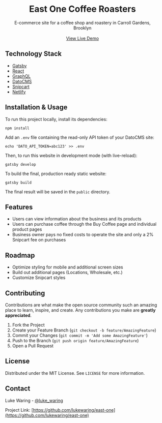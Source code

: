 <h1 align="center">East One Coffee Roasters</h1>

<p align="center">E-commerce site for a coffee shop and roastery in Carroll Gardens, Brooklyn
    <br/>
    <br/>
    <a href="https://east-one.netlify.app/">View Live Demo</a>
</p>

## Technology Stack

- [Gatsby](https://gatsbyjs.org/)
- [React](https://reactjs.org/)
- [GraphQL](https://graphql.org/)
- [DatoCMS](https://datocms.com/)
- [Snipcart](https://snipcart.com/)
- [Netlify](https://netlify.com/)

## Installation & Usage

To run this project locally, install its dependencies:

```
npm install
```

Add an `.env` file containing the read-only API token of your DatoCMS site:

```
echo 'DATO_API_TOKEN=abc123' >> .env
```

Then, to run this website in development mode (with live-reload):

```
gatsby develop
```

To build the final, production ready static website:

```
gatsby build
```

The final result will be saved in the `public` directory.

## Features

- Users can view information about the business and its products
- Users can purchase coffee through the Buy Coffee page and individual product pages
- Business owner pays no fixed costs to operate the site and only a 2% Snipcart fee on purchases

## Roadmap

- Optimize styling for mobile and additional screen sizes
- Build out additional pages (Locations, Wholesale, etc.)
- Customize Snipcart styles

## Contributing

Contributions are what make the open source community such an amazing place to learn, inspire, and create. Any contributions you make are **greatly appreciated**.

1. Fork the Project
2. Create your Feature Branch (`git checkout -b feature/AmazingFeature`)
3. Commit your Changes (`git commit -m 'Add some AmazingFeature'`)
4. Push to the Branch (`git push origin feature/AmazingFeature`)
5. Open a Pull Request

## License

Distributed under the MIT License. See `LICENSE` for more information.

## Contact

Luke Waring - [@luke_waring](https://twitter.com/luke_waring)

Project Link: [https://github.com/lukewaring/east-one](https://github.com/lukewaring/east-one)
